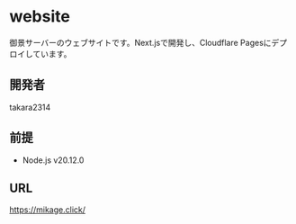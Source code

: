 # website
御景サーバーのウェブサイトです。Next.jsで開発し、Cloudflare Pagesにデプロイしています。

## 開発者
takara2314

## 前提
- Node.js v20.12.0

## URL
https://mikage.click/

